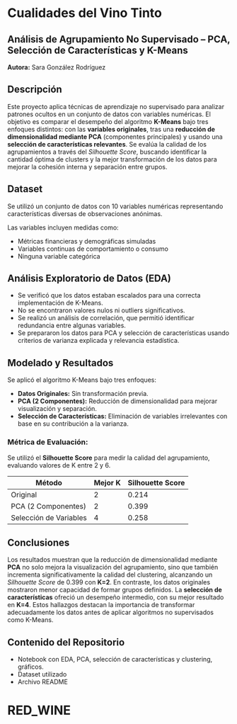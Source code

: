 # Cualidades del Vino Tinto 
## Análisis de Agrupamiento No Supervisado – PCA, Selección de Características y K-Means

**Autora:** Sara González Rodríguez

## Descripción

Este proyecto aplica técnicas de aprendizaje no supervisado para analizar patrones ocultos en un conjunto de datos con variables numéricas. El objetivo es comparar el desempeño del algoritmo **K-Means** bajo tres enfoques distintos: con las **variables originales**, tras una **reducción de dimensionalidad mediante PCA** (componentes principales) y usando una **selección de características relevantes**. Se evalúa la calidad de los agrupamientos a través del *Silhouette Score*, buscando identificar la cantidad óptima de clusters y la mejor transformación de los datos para mejorar la cohesión interna y separación entre grupos.

## Dataset

Se utilizó un conjunto de datos con 10 variables numéricas representando características diversas de observaciones anónimas.

Las variables incluyen medidas como:

- Métricas financieras y demográficas simuladas
- Variables continuas de comportamiento o consumo
- Ninguna variable categórica

## Análisis Exploratorio de Datos (EDA)

- Se verificó que los datos estaban escalados para una correcta implementación de K-Means.
- No se encontraron valores nulos ni outliers significativos.
- Se realizó un análisis de correlación, que permitió identificar redundancia entre algunas variables.
- Se prepararon los datos para PCA y selección de características usando criterios de varianza explicada y relevancia estadística.

## Modelado y Resultados

Se aplicó el algoritmo K-Means bajo tres enfoques:

- **Datos Originales:** Sin transformación previa.
- **PCA (2 Componentes):** Reducción de dimensionalidad para mejorar visualización y separación.
- **Selección de Características:** Eliminación de variables irrelevantes con base en su contribución a la varianza.

### Métrica de Evaluación:
Se utilizó el **Silhouette Score** para medir la calidad del agrupamiento, evaluando valores de K entre 2 y 6.

| Método                 | Mejor K | Silhouette Score |
|------------------------|---------|------------------|
| Original               | 2       | 0.214            |
| PCA (2 Componentes)    | 2       | 0.399            |
| Selección de Variables | 4       | 0.258            |


## Conclusiones

Los resultados muestran que la reducción de dimensionalidad mediante **PCA** no solo mejora la visualización del agrupamiento, sino que también incrementa significativamente la calidad del clustering, alcanzando un *Silhouette Score* de 0.399 con **K=2**. En contraste, los datos originales mostraron menor capacidad de formar grupos definidos. La **selección de características** ofreció un desempeño intermedio, con su mejor resultado en **K=4**. Estos hallazgos destacan la importancia de transformar adecuadamente los datos antes de aplicar algoritmos no supervisados como K-Means.

## Contenido del Repositorio

- Notebook con EDA, PCA, selección de características y clustering, gráficos.
- Dataset utilizado
- Archivo README
# RED_WINE
